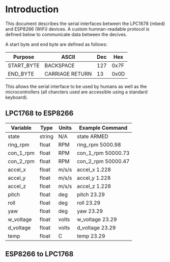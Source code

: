 # Introduction
This document describes the serial interfaces between the LPC1678 (mbed) and ESP8266 (WiFi) devices.
A custom humnan-readable protocol is defined below to communicate data between the decives.

A start byte and end byte are defined as follows:

| Purpose    | ASCII           | Dec | Hex  |
|------------|-----------------|-----|------|
| START_BYTE | BACKSPACE       | 127 | 0x7F |
| END_BYTE   | CARRIAGE RETURN | 13  | 0x0D |

This allows the serial interface to be used by humans as well as the microcontrollers (all charcters used are accessible using a standard keyboard).

## LPC1768 to ESP8266

| Variable   | Type   | Units | Example Command    |
|------------|--------|-------|--------------------|
| state      | string | N/A   | state ARMED        |
| ring_rpm   | float  | RPM   | ring_rpm 5000.98   |
| con_1_rpm  | float  | RPM   | con_1_rpm 50000.73 |
| con_2_rpm  | float  | RPM   | con_2_rpm 50000.47 |
| accel_x    | float  | m/s/s | accel_x 1.228      |
| accel_y    | float  | m/s/s | accel_y 1.228      |
| accel_z    | float  | m/s/s | accel_z 1.228      |
| pitch      | float  | deg   | pitch 23.29        |
| roll       | float  | deg   | roll  23.29        |
| yaw        | float  | deg   | yaw   23.29        |
| w_voltage  | float  | volts | w_voltage 23.29    |
| d_voltage  | float  | volts | d_voltage 23.29    |
| temp       | float  | C     | temp 23.29         |


## ESP8266 to LPC1768
